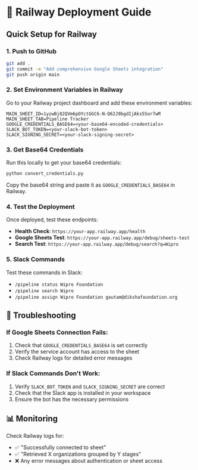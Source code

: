 # 🚀 Railway Deployment Guide

## Quick Setup for Railway

### 1. **Push to GitHub**
```bash
git add .
git commit -m "Add comprehensive Google Sheets integration"
git push origin main
```

### 2. **Set Environment Variables in Railway**

Go to your Railway project dashboard and add these environment variables:

```
MAIN_SHEET_ID=1yzwBj82QVm6pOYctGGC6-N-Q62J9bgdIjAks5Sor7wM
MAIN_SHEET_TAB=Pipeline Tracker
GOOGLE_CREDENTIALS_BASE64=<your-base64-encoded-credentials>
SLACK_BOT_TOKEN=<your-slack-bot-token>
SLACK_SIGNING_SECRET=<your-slack-signing-secret>
```

### 3. **Get Base64 Credentials**
Run this locally to get your base64 credentials:
```bash
python convert_credentials.py
```
Copy the base64 string and paste it as `GOOGLE_CREDENTIALS_BASE64` in Railway.

### 4. **Test the Deployment**

Once deployed, test these endpoints:

- **Health Check**: `https://your-app.railway.app/health`
- **Google Sheets Test**: `https://your-app.railway.app/debug/sheets-test`
- **Search Test**: `https://your-app.railway.app/debug/search?q=Wipro`

### 5. **Slack Commands**

Test these commands in Slack:
- `/pipeline status Wipro Foundation`
- `/pipeline search Wipro`
- `/pipeline assign Wipro Foundation gautam@dikshafoundation.org`

## 🔧 Troubleshooting

### If Google Sheets Connection Fails:
1. Check that `GOOGLE_CREDENTIALS_BASE64` is set correctly
2. Verify the service account has access to the sheet
3. Check Railway logs for detailed error messages

### If Slack Commands Don't Work:
1. Verify `SLACK_BOT_TOKEN` and `SLACK_SIGNING_SECRET` are correct
2. Check that the Slack app is installed in your workspace
3. Ensure the bot has the necessary permissions

## 📊 Monitoring

Check Railway logs for:
- ✅ "Successfully connected to sheet"
- ✅ "Retrieved X organizations grouped by Y stages"
- ❌ Any error messages about authentication or sheet access

